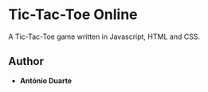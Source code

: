 # Tic-Tac-Toe Online
A Tic-Tac-Toe game written in Javascript, HTML and CSS.

## Author

* **António Duarte**